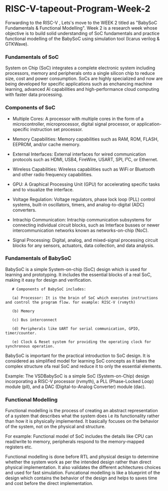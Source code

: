 # RISC-V-tapeout-Program-Week-2

Forwarding to the RISC-V , Lets's move to the WEEK 2 titled as "BabySoC Fundamentals & Functional Modelling". Week 2 is a research week whose objective is to build solid understanding of SoC fundamentals and practice functional modelling of the BabySoC using simulation tool  (Icarus verilog & GTKWave).

### Fundamentals of SoC
System on Chip (SoC) integrates a complete electronic system including processors, memory and peripherals onto a single silicon chip to reduce size, cost and power consumption. SoCs are highly specialized and now are being developed for specific applications such as enchancing machine learning, advanced AI capabilities and high-performance cloud computing with faster data processing.

### Components of SoC

* Multiple Cores: A processor with multiple cores in the form of a microcontroller, microprocessor, digital signal processor, or application-specific instruction set processor.
  
* Memory Capabilities: Memory capabilities such as RAM, ROM, FLASH, EEPROM, and/or cache memory.

* External Interfaces: External interfaces for wired communication protocols such as HDMI, USB4, FireWire, USART, SPI, I²C, or Ethernet.

* Wireless Capabilities: Wireless capabilities such as WiFi or Bluetooth and other radio frequency capabilities.

* GPU: A Graphical Processing Unit (GPU) for accelerating specific tasks and to visualize the interface.

* Voltage Regulation: Voltage regulators, phase lock loop (PLL) control systems, built-in oscillators, timers, and analog-to-digital (ADC) converters.

* Intrachip Communication: Intrachip communication subsystems for connecting individual circuit blocks, such as Interface busses or newer intercommunication networks known as networks-on-chip (NoC).

* Signal Processing: Digital, analog, and mixed-signal processing circuit blocks for any sensors, actuators, data collection, and data analysis.

### Fundamentals of BabySoC

BabySoC is a simple System-on-chip (SoC) design which is used for learning and prototyping. It includes the essential blocks of a real SoC, making it easy for design and verification.

       # Components of BabySoC includes:

       (a) Processor: It is the brain of SoC which executes instructions and control the program flow. for example: RISC-V (rvmyth)

       (b) Memory

       (c) Bus interconnect

       (d) Peripherals like UART for serial communication, GPIO, timer/counter.

       (e) Clock & Reset system for providing the operating clock for synchronous operation.

BabySoC is important for the practical introduction to SoC design. It is considered as simplified model for learning SoC concepts as it takes the complex structure ofa real SoC and reduce it to only the essential elements. 

Example: The VSDBabySoC is a simple SoC (System-on-Chip) design incorporating a RISC-V processor (rvmyth), a PLL (Phase-Locked Loop) module (pll), and a DAC (Digital-to-Analog Converter) module (dac).

### Functional Modelling

Functional modelling is the process of creating an abstract representation of a system that describes what the system does i.e its functionality rather than how it is physically implemented. It basically focuses on the behavior of the system, not on the physical and structure. 

For example: Functional model of SoC includes the details like CPU can read/write to memory, peripherals respond to the memory-mapped registers etc.

Functional modelling is done before RTL and physical design to determine whether the system work as per the intended design rather than direct physical implementation. It also validates the different achitectures choices and used for fast simulation. Funcational modelling is like a blueprint of the design which contains the behavior of the design and helps to saves time and cost before the direct implementation.
